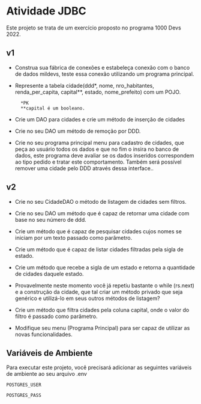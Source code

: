 
# Atividade JDBC

Este projeto se trata de um exercício proposto no programa 1000 Devs 2022.
## v1

- Construa sua fábrica de conexões e estabeleça conexão com o banco de dados mildevs, teste essa conexão utilizando um programa principal.

- Represente a tabela cidade(ddd*, nome, nro_habitantes, renda_per_capita, capital**, estado, nome_prefeito) com um POJO.

        *PK
        **capital é um booleano.

- Crie um DAO para cidades e crie um método de inserção de cidades

- Crie no seu DAO um método de remoção por DDD.

- Crie no seu programa principal menu para cadastro de cidades, que peça ao usuário todos os dados e que no fim o insira no banco de dados, este programa deve avaliar se os dados inseridos correspondem ao tipo pedido e tratar este comportamento. Também será possível remover uma cidade pelo DDD através dessa interface..

## v2

- Crie no seu CidadeDAO o método de listagem de cidades sem filtros.

- Crie no seu DAO um método que é capaz de retornar uma cidade com base no seu número de ddd.

- Crie um método que é capaz de pesquisar cidades cujos nomes se iniciam por um texto passado como parâmetro.

- Crie um método que é capaz de listar cidades filtradas pela sigla de estado.

- Crie um método que recebe a sigla de um estado e retorna a quantidade de cidades daquele estado.

- Provavelmente neste momento você já repetiu bastante o while (rs.next) e a construção da cidade, que tal criar um método privado que seja genérico e utilizá-lo em seus outros métodos de listagem?

- Crie um método que filtra cidades pela coluna capital, onde o valor do filtro é passado como parâmetro.

- Modifique seu menu (Programa Principal) para ser capaz de utilizar as novas funcionalidades.
## Variáveis de Ambiente

Para executar este projeto, você precisará adicionar as seguintes variáveis ​​de ambiente ao seu arquivo .env

`POSTGRES_USER`

`POSTGRES_PASS`

